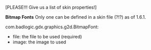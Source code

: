 [PLEASE!!! Give us a list of skin properties!]

**Bitmap Fonts**
Only one can be defined in a skin file (?!?) as of 1.6.1.

com.badlogic.gdx.graphics.g2d.BitmapFont:
* file: the file to be used (required)
* image: the image to used 